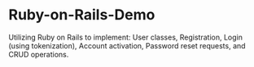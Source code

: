 # Ruby-on-Rails-Demo
Utilizing Ruby on Rails to implement: User classes, Registration, Login (using tokenization), Account activation, Password reset requests, and CRUD operations.
